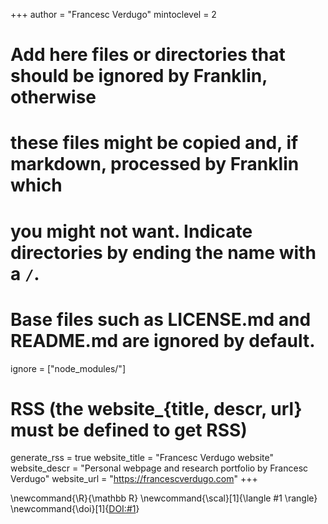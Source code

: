 
<!--
Add here global page variables to use throughout your website.
-->
+++
author = "Francesc Verdugo"
mintoclevel = 2

# Add here files or directories that should be ignored by Franklin, otherwise
# these files might be copied and, if markdown, processed by Franklin which
# you might not want. Indicate directories by ending the name with a `/`.
# Base files such as LICENSE.md and README.md are ignored by default.
ignore = ["node_modules/"]

# RSS (the website_{title, descr, url} must be defined to get RSS)
generate_rss = true
website_title = "Francesc Verdugo website"
website_descr = "Personal webpage and research portfolio by Francesc Verdugo"
website_url   = "https://francescverdugo.com"
+++

<!--
Add here global latex commands to use throughout your pages.
-->
\newcommand{\R}{\mathbb R}
\newcommand{\scal}[1]{\langle #1 \rangle}
\newcommand{\doi}[1]{[DOI:#1](https://dx.doi.org/#1)}
